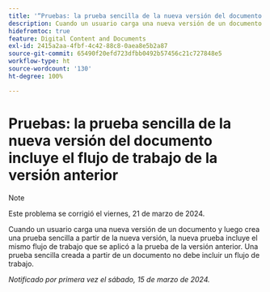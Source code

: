 ```yaml
---
title: '“Pruebas: la prueba sencilla de la nueva versión del documento incluye el flujo de trabajo de la versión anterior”'
description: Cuando un usuario carga una nueva versión de un documento y luego crea una prueba sencilla a partir de la nueva versión, la nueva prueba incluye el mismo flujo de trabajo que se aplicó a la prueba de la versión anterior. Una prueba sencilla creada a partir de un documento no debe incluir un flujo de trabajo.
hidefromtoc: true
feature: Digital Content and Documents
exl-id: 2415a2aa-4fbf-4c42-88c8-0aea8e5b2a87
source-git-commit: 65490f20efd723dfbb0492b57456c21c727848e5
workflow-type: ht
source-wordcount: '130'
ht-degree: 100%

---
```


# Pruebas: la prueba sencilla de la nueva versión del documento incluye el flujo de trabajo de la versión anterior

>[!NOTE]
>
>Este problema se corrigió el viernes, 21 de marzo de 2024.

Cuando un usuario carga una nueva versión de un documento y luego crea una prueba sencilla a partir de la nueva versión, la nueva prueba incluye el mismo flujo de trabajo que se aplicó a la prueba de la versión anterior. Una prueba sencilla creada a partir de un documento no debe incluir un flujo de trabajo.

_Notificado por primera vez el sábado, 15 de marzo de 2024._
